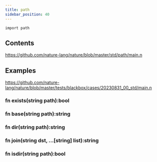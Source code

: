 ```yaml
---
title: path
sidebar_position: 40
---
```


`import path`

## Contents

https://github.com/nature-lang/nature/blob/master/std/path/main.n

## Examples

https://github.com/nature-lang/nature/blob/master/tests/blackbox/cases/20230831_00_std/main.n

### fn exists(string path):bool

### fn base(string path):string

### fn dir(string path):string

### fn join(string dst, ...[string] list):string

### fn isdir(string path):bool